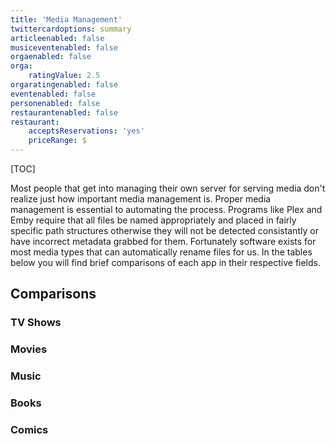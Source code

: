 ```yaml
---
title: 'Media Management'
twittercardoptions: summary
articleenabled: false
musiceventenabled: false
orgaenabled: false
orga:
    ratingValue: 2.5
orgaratingenabled: false
eventenabled: false
personenabled: false
restaurantenabled: false
restaurant:
    acceptsReservations: 'yes'
    priceRange: $
---
```


[TOC]

Most people that get into managing their own server for serving media don't realize just how important media management is. Proper media management is essential to automating the process. Programs like Plex and Emby require that all files be named appropriately and placed in fairly specific path structures otherwise they will not be detected consistantly or have incorrect metadata grabbed for them. Fortunately software exists for most media types that can automatically rename files for us. In the tables below you will find brief comparisons of each app in their respective fields.

## Comparisons

### TV Shows

### Movies

### Music

### Books

### Comics

